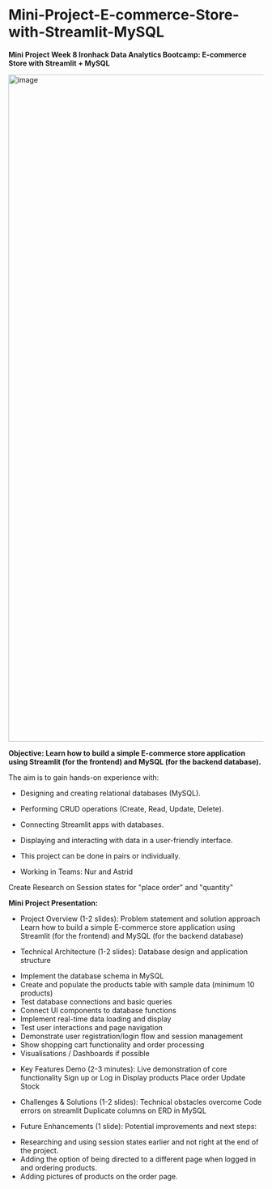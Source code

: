 # Mini-Project-E-commerce-Store-with-Streamlit-MySQL
**Mini Project Week 8 Ironhack Data Analytics Bootcamp: E-commerce Store with Streamlit + MySQL**


<img width="1614" height="1318" alt="image" src="https://github.com/user-attachments/assets/e89faaaf-5ae6-4ac3-a634-9e129ee5b14e" />



**Objective: Learn how to build a simple E-commerce store application using Streamlit (for the frontend) and MySQL (for the backend database).**

The aim is to gain hands-on experience with:

* Designing and creating relational databases (MySQL).

* Performing CRUD operations (Create, Read, Update, Delete).

* Connecting Streamlit apps with databases.

* Displaying and interacting with data in a user-friendly interface.

* This project can be done in pairs or individually.

* Working in Teams: Nur and Astrid

Create Research on Session states for "place order" and "quantity"

**Mini Project Presentation:** 

* Project Overview (1-2 slides): Problem statement and solution approach
Learn how to build a simple E-commerce store application using Streamlit (for the frontend) and MySQL (for the backend database)

* Technical Architecture (1-2 slides): Database design and application structure
- Implement the database schema in MySQL
- Create and populate the products table with sample data (minimum 10 products)
- Test database connections and basic queries
- Connect UI components to database functions
- Implement real-time data loading and display
- Test user interactions and page navigation
- Demonstrate user registration/login flow and session management
- Show shopping cart functionality and order processing
- Visualisations / Dashboards if possible


* Key Features Demo (2-3 minutes): Live demonstration of core functionality
Sign up or Log in
Display products
Place order
Update Stock
  
* Challenges & Solutions (1-2 slides): Technical obstacles overcome
Code errors on streamlit
Duplicate columns on ERD in MySQL

  
* Future Enhancements (1 slide): Potential improvements and next steps:
- Researching and using session states earlier and not right at the end of the project.
- Adding the option of being directed to a different page when logged in and ordering products.
- Adding pictures of products on the order page.

